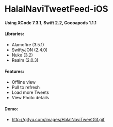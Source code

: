 # HalalNaviTweetFeed-iOS

#### Using XCode 7.3.1, Swift 2.2, Cocoapods 1.1.1                                     

#### Libraries:                                       
* Alamofire (3.5.1)
* SwiftyJON (2.4.0)
* Nuke (3.2)
* Realm (2.0.3)

#### Features:
* Offline view
* Pull to refresh
* Load more Tweets 
* View Photo details

#### Demo:
* http://gifyu.com/images/HalalNaviTweetGif.gif

